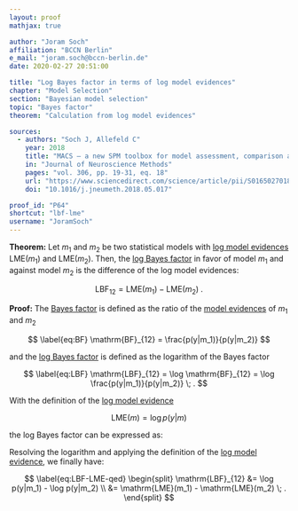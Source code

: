 ```yaml
---
layout: proof
mathjax: true

author: "Joram Soch"
affiliation: "BCCN Berlin"
e_mail: "joram.soch@bccn-berlin.de"
date: 2020-02-27 20:51:00

title: "Log Bayes factor in terms of log model evidences"
chapter: "Model Selection"
section: "Bayesian model selection"
topic: "Bayes factor"
theorem: "Calculation from log model evidences"

sources:
  - authors: "Soch J, Allefeld C"
    year: 2018
    title: "MACS – a new SPM toolbox for model assessment, comparison and selection"
    in: "Journal of Neuroscience Methods"
    pages: "vol. 306, pp. 19-31, eq. 18"
    url: "https://www.sciencedirect.com/science/article/pii/S0165027018301468"
    doi: "10.1016/j.jneumeth.2018.05.017"

proof_id: "P64"
shortcut: "lbf-lme"
username: "JoramSoch"
---
```



**Theorem:** Let $m_1$ and $m_2$ be two statistical models with [log model evidences](/D/lme) $\mathrm{LME}(m_1)$ and $\mathrm{LME}(m_2)$. Then, the [log Bayes factor](/D/lbf) in favor of model $m_1$ and against model $m_2$ is the difference of the log model evidences:

$$ \label{eq:LBF-LME}
\mathrm{LBF}_{12} = \mathrm{LME}(m_1) - \mathrm{LME}(m_2) \; .
$$


**Proof:** The [Bayes factor](/D/bf) is defined as the ratio of the [model evidences](/D/ml) of $m_1$ and $m_2$

$$ \label{eq:BF}
\mathrm{BF}_{12} = \frac{p(y|m_1)}{p(y|m_2)}
$$

and the [log Bayes factor](/D/lbf) is defined as the logarithm of the Bayes factor

$$ \label{eq:LBF}
\mathrm{LBF}_{12} = \log \mathrm{BF}_{12} = \log \frac{p(y|m_1)}{p(y|m_2)} \; .
$$

With the definition of the [log model evidence](/D/lme)

$$ \label{eq:LME}
\mathrm{LME}(m) = \log p(y|m)
$$

the log Bayes factor can be expressed as:

Resolving the logarithm and applying the definition of the [log model evidence](/D/lme), we finally have:

$$ \label{eq:LBF-LME-qed}
\begin{split}
\mathrm{LBF}_{12} &= \log p(y|m_1) - \log p(y|m_2) \\
&= \mathrm{LME}(m_1) - \mathrm{LME}(m_2) \; .
\end{split}
$$